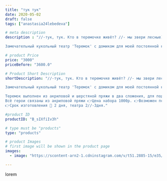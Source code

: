 ```yaml
---
title: "тук тук"
date: 2020-05-02
draft: false
tags: ["anastasia24lebedeva"]

# meta description
description : "//-тук, тук. Кто в теремочке живёт? //- мы звери лесные) места хватит всем.

Замечательный кукольный театр 'Теремок' с домиком для моей постоянной клиентки @tat"

# product Price
price: "3000"
priceBefore: "3600.0"

# Product Short Description
shortDescription: "//-тук, тук. Кто в теремочке живёт? //- мы звери лесные) места хватит всем.

Замечательный кукольный театр 'Теремок' с домиком для моей постоянной клиентки @tatyana_samoylova__ 😘

Теремок выполнен из акриловой и шерстяной пряжи в два сложения, для поддержания формы стенки прошиты мелкой мешковиной. Безопасен для деток.
Всё герои связаны из акриловой пряжи 👉Цена набора 1000р. 👉Возможен повтор. Также можно приобрести по отдельности.
👉Срок изготовления 🏡 2 дня, театра 2//-3дня."

#product ID
productID: "B_sIXfiIv3h"

# type must be "products"
type: "products"

# product Images
# first image will be shown in the product page
images:
  - image: "https://scontent-arn2-1.cdninstagram.com/v/t51.2885-15/e35/95780867_724030501665841_2626205914066201362_n.jpg?se=7&tp=1&_nc_ht=scontent-arn2-1.cdninstagram.com&_nc_cat=101&_nc_ohc=U0WdviCqgqMAX9L1wgm&ccb=7-4&oh=2507d68c46a71a6e43e8f99a14b3f29b&oe=6084B373&ig_cache_key=MjMwMDI1MDMwODQ1ODI0OTY5Nw%3D%3D.2-ccb7-4"

---
```

lorem
